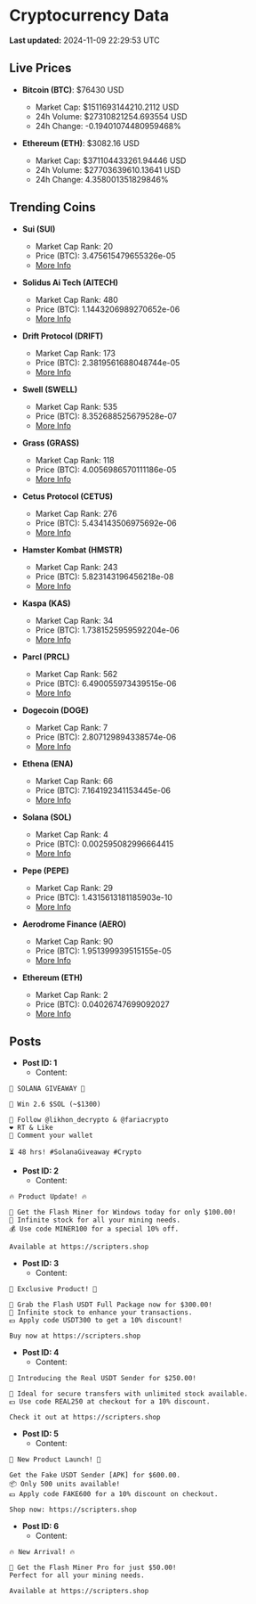# Cryptocurrency Data

**Last updated:** 2024-11-09 22:29:53 UTC

## Live Prices
- **Bitcoin (BTC)**: $76430 USD
  - Market Cap: $1511693144210.2112 USD
  - 24h Volume: $27310821254.693554 USD
  - 24h Change: -0.19401074480959468%

- **Ethereum (ETH)**: $3082.16 USD
  - Market Cap: $371104433261.94446 USD
  - 24h Volume: $27703639610.13641 USD
  - 24h Change: 4.358001351829846%

## Trending Coins
- **Sui (SUI)**
  - Market Cap Rank: 20
  - Price (BTC): 3.475615479655326e-05
  - [More Info](https://www.coingecko.com/en/coins/sui)

- **Solidus Ai Tech (AITECH)**
  - Market Cap Rank: 480
  - Price (BTC): 1.1443206989270652e-06
  - [More Info](https://www.coingecko.com/en/coins/solidus-ai-tech)

- **Drift Protocol (DRIFT)**
  - Market Cap Rank: 173
  - Price (BTC): 2.3819561688048744e-05
  - [More Info](https://www.coingecko.com/en/coins/drift-protocol)

- **Swell (SWELL)**
  - Market Cap Rank: 535
  - Price (BTC): 8.352688525679528e-07
  - [More Info](https://www.coingecko.com/en/coins/swell-network)

- **Grass (GRASS)**
  - Market Cap Rank: 118
  - Price (BTC): 4.0056986570111186e-05
  - [More Info](https://www.coingecko.com/en/coins/grass)

- **Cetus Protocol (CETUS)**
  - Market Cap Rank: 276
  - Price (BTC): 5.434143506975692e-06
  - [More Info](https://www.coingecko.com/en/coins/cetus-protocol)

- **Hamster Kombat (HMSTR)**
  - Market Cap Rank: 243
  - Price (BTC): 5.823143196456218e-08
  - [More Info](https://www.coingecko.com/en/coins/hamster-kombat)

- **Kaspa (KAS)**
  - Market Cap Rank: 34
  - Price (BTC): 1.7381525959592204e-06
  - [More Info](https://www.coingecko.com/en/coins/kaspa)

- **Parcl (PRCL)**
  - Market Cap Rank: 562
  - Price (BTC): 6.490055973439515e-06
  - [More Info](https://www.coingecko.com/en/coins/parcl)

- **Dogecoin (DOGE)**
  - Market Cap Rank: 7
  - Price (BTC): 2.807129894338574e-06
  - [More Info](https://www.coingecko.com/en/coins/dogecoin)

- **Ethena (ENA)**
  - Market Cap Rank: 66
  - Price (BTC): 7.164192341153445e-06
  - [More Info](https://www.coingecko.com/en/coins/ethena)

- **Solana (SOL)**
  - Market Cap Rank: 4
  - Price (BTC): 0.002595082996664415
  - [More Info](https://www.coingecko.com/en/coins/solana)

- **Pepe (PEPE)**
  - Market Cap Rank: 29
  - Price (BTC): 1.4315613181185903e-10
  - [More Info](https://www.coingecko.com/en/coins/pepe)

- **Aerodrome Finance (AERO)**
  - Market Cap Rank: 90
  - Price (BTC): 1.951399939515155e-05
  - [More Info](https://www.coingecko.com/en/coins/aerodrome-finance)

- **Ethereum (ETH)**
  - Market Cap Rank: 2
  - Price (BTC): 0.04026747699092027
  - [More Info](https://www.coingecko.com/en/coins/ethereum)

## Posts
- **Post ID: 1**
  - Content:
```
🚀 SOLANA GIVEAWAY 🚀

🎁 Win 2.6 $SOL (~$1300)

🤝 Follow @likhon_decrypto & @fariacrypto
❤️ RT & Like
💬 Comment your wallet

⏳ 48 hrs! #SolanaGiveaway #Crypto
```

- **Post ID: 2**
  - Content:
```
🔥 Product Update! 🔥

🚀 Get the Flash Miner for Windows today for only $100.00!
🔋 Infinite stock for all your mining needs.
💰 Use code MINER100 for a special 10% off.

Available at https://scripters.shop
```

- **Post ID: 3**
  - Content:
```
🎁 Exclusive Product! 🎁

💸 Grab the Flash USDT Full Package now for $300.00!
🎉 Infinite stock to enhance your transactions.
💵 Apply code USDT300 to get a 10% discount!

Buy now at https://scripters.shop
```

- **Post ID: 4**
  - Content:
```
💎 Introducing the Real USDT Sender for $250.00!

💼 Ideal for secure transfers with unlimited stock available.
💵 Use code REAL250 at checkout for a 10% discount.

Check it out at https://scripters.shop
```

- **Post ID: 5**
  - Content:
```
🚀 New Product Launch! 🚀

Get the Fake USDT Sender [APK] for $600.00.
📦 Only 500 units available!
💵 Apply code FAKE600 for a 10% discount on checkout.

Shop now: https://scripters.shop
```

- **Post ID: 6**
  - Content:
```
🔥 New Arrival! 🔥

💸 Get the Flash Miner Pro for just $50.00!
Perfect for all your mining needs.

Available at https://scripters.shop
```

